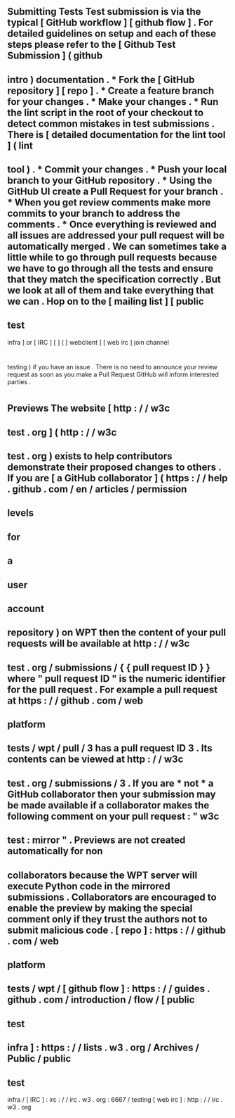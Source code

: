 #
Submitting
Tests
Test
submission
is
via
the
typical
[
GitHub
workflow
]
[
github
flow
]
.
For
detailed
guidelines
on
setup
and
each
of
these
steps
please
refer
to
the
[
Github
Test
Submission
]
(
github
-
intro
)
documentation
.
*
Fork
the
[
GitHub
repository
]
[
repo
]
.
*
Create
a
feature
branch
for
your
changes
.
*
Make
your
changes
.
*
Run
the
lint
script
in
the
root
of
your
checkout
to
detect
common
mistakes
in
test
submissions
.
There
is
[
detailed
documentation
for
the
lint
tool
]
(
lint
-
tool
)
.
*
Commit
your
changes
.
*
Push
your
local
branch
to
your
GitHub
repository
.
*
Using
the
GitHub
UI
create
a
Pull
Request
for
your
branch
.
*
When
you
get
review
comments
make
more
commits
to
your
branch
to
address
the
comments
.
*
Once
everything
is
reviewed
and
all
issues
are
addressed
your
pull
request
will
be
automatically
merged
.
We
can
sometimes
take
a
little
while
to
go
through
pull
requests
because
we
have
to
go
through
all
the
tests
and
ensure
that
they
match
the
specification
correctly
.
But
we
look
at
all
of
them
and
take
everything
that
we
can
.
Hop
on
to
the
[
mailing
list
]
[
public
-
test
-
infra
]
or
[
IRC
]
[
]
(
[
webclient
]
[
web
irc
]
join
channel
#
testing
)
if
you
have
an
issue
.
There
is
no
need
to
announce
your
review
request
as
soon
as
you
make
a
Pull
Request
GitHub
will
inform
interested
parties
.
#
#
Previews
The
website
[
http
:
/
/
w3c
-
test
.
org
]
(
http
:
/
/
w3c
-
test
.
org
)
exists
to
help
contributors
demonstrate
their
proposed
changes
to
others
.
If
you
are
[
a
GitHub
collaborator
]
(
https
:
/
/
help
.
github
.
com
/
en
/
articles
/
permission
-
levels
-
for
-
a
-
user
-
account
-
repository
)
on
WPT
then
the
content
of
your
pull
requests
will
be
available
at
http
:
/
/
w3c
-
test
.
org
/
submissions
/
{
{
pull
request
ID
}
}
where
"
pull
request
ID
"
is
the
numeric
identifier
for
the
pull
request
.
For
example
a
pull
request
at
https
:
/
/
github
.
com
/
web
-
platform
-
tests
/
wpt
/
pull
/
3
has
a
pull
request
ID
3
.
Its
contents
can
be
viewed
at
http
:
/
/
w3c
-
test
.
org
/
submissions
/
3
.
If
you
are
*
not
*
a
GitHub
collaborator
then
your
submission
may
be
made
available
if
a
collaborator
makes
the
following
comment
on
your
pull
request
:
"
w3c
-
test
:
mirror
"
.
Previews
are
not
created
automatically
for
non
-
collaborators
because
the
WPT
server
will
execute
Python
code
in
the
mirrored
submissions
.
Collaborators
are
encouraged
to
enable
the
preview
by
making
the
special
comment
only
if
they
trust
the
authors
not
to
submit
malicious
code
.
[
repo
]
:
https
:
/
/
github
.
com
/
web
-
platform
-
tests
/
wpt
/
[
github
flow
]
:
https
:
/
/
guides
.
github
.
com
/
introduction
/
flow
/
[
public
-
test
-
infra
]
:
https
:
/
/
lists
.
w3
.
org
/
Archives
/
Public
/
public
-
test
-
infra
/
[
IRC
]
:
irc
:
/
/
irc
.
w3
.
org
:
6667
/
testing
[
web
irc
]
:
http
:
/
/
irc
.
w3
.
org
